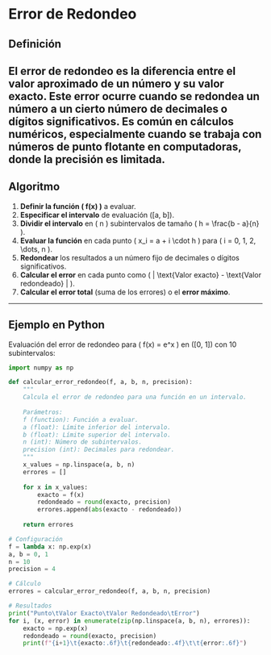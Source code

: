 # Error de Redondeo
## Definición
El **error de redondeo** es la diferencia entre el valor aproximado de un número y su valor exacto. Este error ocurre cuando se redondea un número a un cierto número de decimales o dígitos significativos. Es común en cálculos numéricos, especialmente cuando se trabaja con números de punto flotante en computadoras, donde la precisión es limitada.  
---

## Algoritmo  
1. **Definir la función \( f(x) \)** a evaluar.
2. **Especificar el intervalo** de evaluación \([a, b]\).
3. **Dividir el intervalo** en \( n \) subintervalos de tamaño \( h = \frac{b - a}{n} \).
4. **Evaluar la función** en cada punto \( x_i = a + i \cdot h \) para \( i = 0, 1, 2, \dots, n \).
5. **Redondear** los resultados a un número fijo de decimales o dígitos significativos.
6. **Calcular el error** en cada punto como \( | \text{Valor exacto} - \text{Valor redondeado} | \).
7. **Calcular el error total** (suma de los errores) o el **error máximo**.
---

## Ejemplo en Python  
Evaluación del error de redondeo para \( f(x) = e^x \) en \([0, 1]\) con 10 subintervalos:  

```python
import numpy as np

def calcular_error_redondeo(f, a, b, n, precision):
    """
    Calcula el error de redondeo para una función en un intervalo.
    
    Parámetros:
    f (function): Función a evaluar.
    a (float): Límite inferior del intervalo.
    b (float): Límite superior del intervalo.
    n (int): Número de subintervalos.
    precision (int): Decimales para redondear.
    """
    x_values = np.linspace(a, b, n)
    errores = []
    
    for x in x_values:
        exacto = f(x)
        redondeado = round(exacto, precision)
        errores.append(abs(exacto - redondeado))
    
    return errores

# Configuración
f = lambda x: np.exp(x)
a, b = 0, 1
n = 10
precision = 4

# Cálculo
errores = calcular_error_redondeo(f, a, b, n, precision)

# Resultados
print("Punto\tValor Exacto\tValor Redondeado\tError")
for i, (x, error) in enumerate(zip(np.linspace(a, b, n), errores)):
    exacto = np.exp(x)
    redondeado = round(exacto, precision)
    print(f"{i+1}\t{exacto:.6f}\t{redondeado:.4f}\t\t{error:.6f}")
